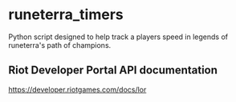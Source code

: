 # runeterra_timers
Python script designed to help track a players speed in legends of runeterra's path of champions. 
## Riot Developer Portal API documentation
https://developer.riotgames.com/docs/lor